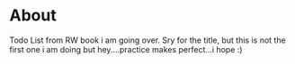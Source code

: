 # About
Todo List from RW book i am going over. Sry for the title, but this is not the first one i am doing but hey....practice makes perfect...i hope :)
